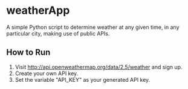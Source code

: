 # weatherApp
A simple Python script to determine weather at any given time, in any particular city, making use of public APIs.

## How to Run
1. Visit http://api.openweathermap.org/data/2.5/weather and sign up.
2. Create your own API key.
3. Set the variable "API_KEY" as your generated API key.
